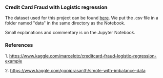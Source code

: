 <h3>Credit Card Fraud with Logistic regression</h3>

<p>The dataset used for this project can be found <a href="https://www.kaggle.com/marcelotc/creditcard-fraud-logistic-regression-example/data">here</a>. We put the .csv file in a folder named "data" in the same directory as the Notebook.</p>
<p>Small explanations and commentary is on the Jupyter Notebook.</p>


<h3>References</h3>
<p>1. <a href="https://www.kaggle.com/marcelotc/creditcard-fraud-logistic-regression-example">https://www.kaggle.com/marcelotc/creditcard-fraud-logistic-regression-example</a></p>
<p>2. <a href="https://www.kaggle.com/gopiprasanth/smote-with-imbalance-data">https://www.kaggle.com/gopiprasanth/smote-with-imbalance-data</a></p>
